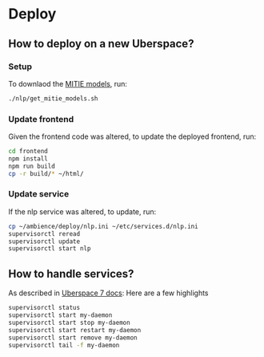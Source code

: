 # Deploy

## How to deploy on a new Uberspace?

### Setup

To downlaod the [MITIE models](https://rasa.com/docs/nlu/0.11.4/installation/#first-alternative-mitie), run:

```bash
./nlp/get_mitie_models.sh
```


### Update frontend

Given the frontend code was altered, to update the deployed frontend, run:

```bash
cd frontend
npm install
npm run build
cp -r build/* ~/html/
```

### Update service

If the nlp service was altered, to update, run:

```bash
cp ~/ambience/deploy/nlp.ini ~/etc/services.d/nlp.ini
supervisorctl reread
supervisorctl update
supervisorctl start nlp
```

## How to handle services?
As described in 
[Uberspace 7 docs](https://manual.uberspace.de/en/daemons-supervisord.html):
Here are a few highlights

```bash
supervisorctl status
supervisorctl start my-daemon
supervisorctl start stop my-daemon
supervisorctl start restart my-daemon
supervisorctl start remove my-daemon
supervisorctl tail -f my-daemon
```
